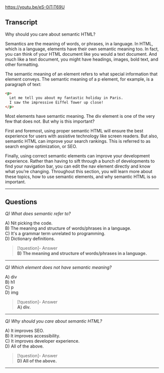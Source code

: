 https://youtu.be/eS-0iTiT69U

## Transcript
Why should you care about semantic HTML?

Semantics are the meaning of words, or phrases, in a language. In HTML, which is a language, elements have their own semantic meaning too. In fact, you can think of your HTML document like you would a text document. And much like a text document, you might have headings, images, bold text, and other formatting.

The semantic meaning of an element refers to what special information that element conveys. The semantic meaning of a p element, for example, is a paragraph of text:

```html
<p>
  Let me tell you about my fantastic holiday in Paris.
  I saw the impressive Eiffel Tower up close!
</p>
```

Most elements have semantic meaning. The div element is one of the very few that does not. But why is this important?

First and foremost, using proper semantic HTML will ensure the best experience for users with assistive technology like screen readers. But also, semantic HTML can improve your search rankings. This is referred to as search engine optimization, or SEO.

Finally, using correct semantic elements can improve your development experience. Rather than having to sift through a bunch of developments to find your navigation bar, you can edit the nav element directly and know what you're changing. Throughout this section, you will learn more about these topics, how to use semantic elements, and why semantic HTML is so important.

---

## Questions
*Q) What does semantic refer to?*

A) Nit picking the code.  
B) The meaning and structure of words/phrases in a language.  
C) It's a grammar term unrelated to programming.  
D) Dictionary definitions.  

> [!question]- Answer  
> **B) The meaning and structure of words/phrases in a language.**  

---

*Q) Which element does not have semantic meaning?*

A) div  
B) h1  
C) p  
D) img  

> [!question]- Answer  
> **A) div.**  

---

*Q) Why should you care about semantic HTML?*

A) It improves SEO.  
B) It improves accessibility.  
C) It improves developer experience.  
D) All of the above.  

> [!question]- Answer  
> **D) All of the above.**  

---